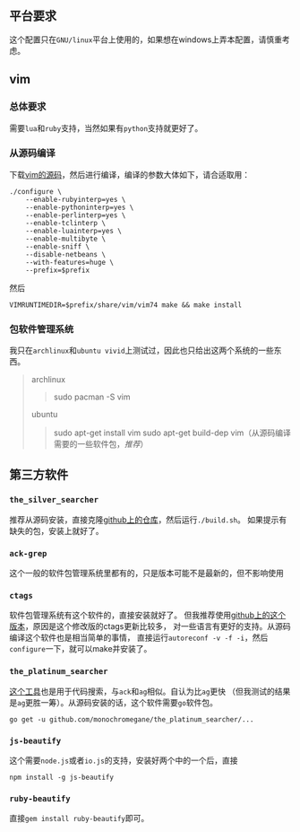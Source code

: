 ## 平台要求
这个配置只在`GNU/linux`平台上使用的，如果想在windows上弄本配置，请慎重考虑。
## vim
### 总体要求
需要`lua`和`ruby`支持，当然如果有`python`支持就更好了。
### 从源码编译
下载[vim的源码][1]，然后进行编译，编译的参数大体如下，请合适取用：
```shell
./configure \
    --enable-rubyinterp=yes \
    --enable-pythoninterp=yes \
    --enable-perlinterp=yes \
    --enable-tclinterp \
    --enable-luainterp=yes \
    --enable-multibyte \
    --enable-sniff \
    --disable-netbeans \
    --with-features=huge \
    --prefix=$prefix
```
然后
```shell
VIMRUNTIMEDIR=$prefix/share/vim/vim74 make && make install
```
### 包软件管理系统
我只在`archlinux`和`ubuntu vivid`上测试过，因此也只给出这两个系统的一些东西。
> archlinux
>> sudo pacman -S vim
>
> ubuntu
>> sudo apt-get install vim
>> sudo apt-get build-dep vim（从源码编译需要的一些软件包，_推荐_）

## 第三方软件
### `the_silver_searcher`
推荐从源码安装，直接克隆[github上的仓库][2]，然后运行`./build.sh`。
如果提示有缺失的包，安装上就好了。
### `ack-grep`
这个一般的软件包管理系统里都有的，只是版本可能不是最新的，但不影响使用
### `ctags`
软件包管理系统有这个软件的，直接安装就好了。
但我推荐使用[github上的这个版本][3]，原因是这个修改版的ctags更新比较多，
对一些语言有更好的支持。从源码编译这个软件也是相当简单的事情，
直接运行`autoreconf -v -f -i`，然后`configure`一下，就可以make并安装了。
### `the_platinum_searcher`
[这个工具][4]也是用于代码搜索，与`ack`和`ag`相似。自认为比`ag`更快
（但我测试的结果是`ag`更胜一筹）。从源码安装的话，这个软件需要`go`软件包。
```shell
go get -u github.com/monochromegane/the_platinum_searcher/...
```
### `js-beautify`
这个需要`node.js`或者`io.js`的支持，安装好两个中的一个后，直接
```shell
npm install -g js-beautify
```
### `ruby-beautify`
直接`gem install ruby-beautify`即可。

[1]: https://github.com/vim/vim
[2]: https://github.com/ggreer/the_silver_searcher
[3]: https://github.com/fishman/ctags
[4]: https://github.com/monochromegane/the_platinum_searcher
